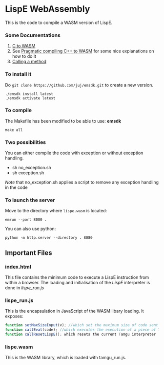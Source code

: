 # LispE WebAssembly

This is the code to compile a WASM version of LispE.

### Some Documentations
1. [C to WASM](https://developer.mozilla.org/en-US/docs/WebAssembly/C_to_wasm)
1. See [Pragmatic compiling C++ to WASM](https://medium.com/@tdeniffel/pragmatic-compiling-from-c-to-webassembly-a-guide-a496cc5954b8) for some nice explanations on how to do it
1. [Calling a method](https://wasmbyexample.dev/examples/strings/strings.c.en-us.html)

### To install it

Do `git clone https://github.com/juj/emsdk.git` to create a new version.

```
./emsdk install latest
./emsdk activate latest
```

### To compile

The Makefile has been modified to be able to use: **emsdk**

`make all`

### Two possibilities

You can either compile the code with exception or without exception handling.

* sh no_exception.sh
* sh exception.sh

_Note_ that no_exception.sh applies a script to remove any exception handling in the code

### To launch the server

Move to the directory where `lispe.wasm` is located:

`emrun --port 8080 .`

You can also use python:

`python -m http.server --directory . 8080`

## Important Files

### index.html
This file contains the minimum code to execute a LispE instruction from within a browser.
The loading and initialisation of the *LispE* interpreter is done in *lispe_run.js*

### lispe_run.js
This is the encapsulation in JavaScript of the WASM libary loading.
It exposes:
```JavaScript
function setMaxSizeInput(v); //which set the maximum size of code sent to Tamgu 
function callEval(code); //which executes the execution of a piece of Tamgu code, it returns a string
function callResetLispE(); which resets the current Tamgu interpreter
```

### lispe.wasm
This is the WASM library, which is loaded with tamgu_run.js.

